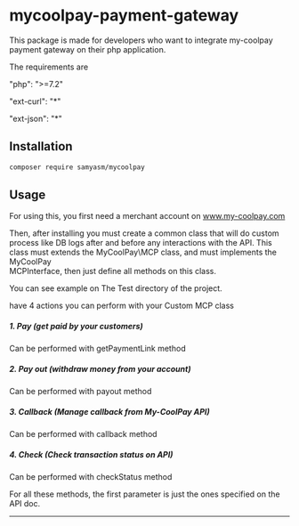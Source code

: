 # mycoolpay-payment-gateway

This package is made for developers who want to integrate my-coolpay payment 
gateway on their php application.

The requirements are 

"php": ">=7.2"

"ext-curl": "*"

"ext-json": "*"

## Installation

```bash
composer require samyasm/mycoolpay
```
## Usage

For using this, you first need a merchant account on www.my-coolpay.com

Then, after installing you must create a common class that will do custom process
like DB logs after and before any interactions with the API.
This class must extends the MyCoolPay\MCP class, and must implements the MyCoolPay\
MCPInterface, then just define all methods on this class.

You can see example on The Test directory of the project.


have 4 actions you can perform with your Custom MCP class

##### 1. Pay (get paid by your customers)
Can be performed with getPaymentLink method

##### 2. Pay out (withdraw money from your account)
Can be performed with payout method

##### 3. Callback (Manage callback from My-CoolPay API)
Can be performed with callback method

##### 4. Check (Check transaction status on API)
Can be performed with checkStatus method

For all these methods, the first parameter is just the ones specified on the 
API doc.


***
